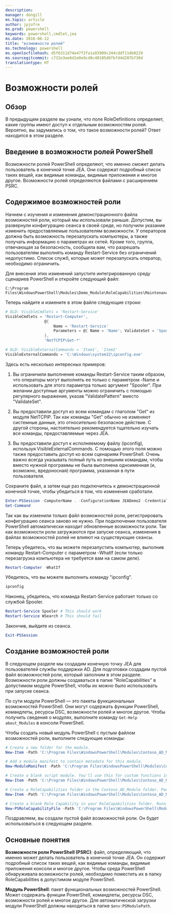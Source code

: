 ```yaml
---
description: 
manager: dongill
ms.topic: article
author: jpjofre
ms.prod: powershell
keywords: powershell,cmdlet,jea
ms.date: 2016-06-22
title: "возможности ролей"
ms.technology: powershell
ms.openlocfilehash: d5f6311d74e47f2fa1a93909c244cddf114b0229
ms.sourcegitcommit: c732e3ee6d2e0e9cd8c40105d6fbfd4d207b730d
translationtype: HT
---
```

# <a name="role-capabilities"></a>Возможности ролей

## <a name="overview"></a>Обзор
В предыдущем разделе вы узнали, что поле RoleDefinitions определяет, какие группы имеют доступ к отдельным возможностям ролей.
Вероятно, вы задумались о том, что такое возможности ролей?
Ответ находится в этом разделе.  

## <a name="introducing-powershell-role-capabilities"></a>Введение в возможности ролей PowerShell
Возможности ролей PowerShell определяют, что именно сможет делать пользователь в конечной точке JEA.
Они содержат подробный список таких вещей, как видимые команды, видимые приложения и многое другое.
Возможности ролей определяются файлами с расширением PSRC.

## <a name="role-capability-contents"></a>Содержимое возможностей роли
Начнем с изучения и изменения демонстрационного файла возможностей роли, который мы использовали раньше.
Допустим, вы развернули конфигурацию сеанса в своей среде, но получили указание изменить предоставляемые пользователям возможности.
У операторов должна быть возможность перезапускать компьютеры, а также получать информацию о параметрах их сетей.
Кроме того, группа, отвечающая за безопасность, сообщила вам, что разрешать пользователям выполнять команду Restart-Service без ограничений недопустимо.
Список служб, которые может перезапускать оператор, необходимо ограничить.

Для внесения этих изменений запустите интегрированную среду сценариев PowerShell и откройте следующий файл:

```
C:\Program Files\WindowsPowerShell\Modules\Demo_Module\RoleCapabilities\Maintenance.psrc
```

Теперь найдите и измените в этом файле следующие строки:

```PowerShell
# OLD: VisibleCmdlets = 'Restart-Service'
VisibleCmdlets = 'Restart-Computer',
                 @{
                     Name = 'Restart-Service'
                     Parameters = @{ Name = 'Name'; ValidateSet = 'Spooler' }
                 },
                 'NetTCPIP\Get-*'

# OLD: VisibleExternalCommands = 'Item1', 'Item2'
VisibleExternalCommands = 'C:\Windows\system32\ipconfig.exe'
```

Здесь есть несколько интересных примеров:

1.  Вы ограничили выполнение команды Restart-Service таким образом, что операторы могут выполнять ее только с параметром -Name и использовать для этого параметра только аргумент "Spooler".
При желании доступные аргументы можно ограничить с помощью регулярного выражения, указав "ValidatePattern" вместо "ValidateSet".

2.  Вы предоставили доступ ко всем командам с глаголом "Get" из модуля NetTCPIP.
Так как команды "Get" обычно не изменяют системные данные, это относительно безопасное действие.
С другой стороны, настоятельно рекомендуется тщательно изучать все команды, предоставляемые через JEA.

3.  Вы предоставили доступ к исполняемому файлу (ipconfig), используя VisibleExternalCommands.
С помощью этого поля можно также предоставить доступ ко всем сценариям PowerShell.
Очень важно всегда указывать полный путь ко внешним командам, чтобы вместо нужной программы не была выполнена одноименная (и, возможно, вредоносная) программа, указанная в пути пользователя.

Сохраните файл, а затем еще раз подключитесь к демонстрационной конечной точке, чтобы убедиться в том, что изменения сработали.

```PowerShell
Enter-PSSession -ComputerName . -ConfigurationName JEADemo2 -Credential $NonAdminCred
Get-Command
```
Так как вы изменили только файл возможностей роли, регистрировать конфигурацию сеанса заново не нужно.
При подключении пользователя PowerShell автоматически находит обновленные возможности роли.
Так как возможности роли загружаются при запуске сеанса, изменения в файлах возможностей ролей не влияют на существующие сеансы.

Теперь убедитесь, что вы можете перезапустить компьютер, выполнив команду Restart-Computer с параметром -WhatIf (если только перезагрузка компьютера не требуется вам на самом деле).

```PowerShell
Restart-Computer -WhatIf
```

Убедитесь, что вы можете выполнить команду "ipconfig".

```PowerShell
ipconfig
```

Наконец, убедитесь, что команда Restart-Service работает только со службой Spooler.

```PowerShell
Restart-Service Spooler # This should work
Restart-Service WSearch # This should fail
```

Закончив, выйдите из сеанса.

```PowerShell
Exit-PSSession
```

## <a name="role-capability-creation"></a>Создание возможностей роли
В следующем разделе мы создадим конечную точку JEA для пользователей службы поддержки AD.
Для подготовки создадим пустой файл возможностей роли, который заполним в этом разделе.
Возможности роли должны создаваться в папке "RoleCapabilities" в допустимом модуле PowerShell, чтобы их можно было использовать при запуске сеанса.

По сути модули PowerShell — это пакеты функциональных возможностей PowerShell.
Они могут содержать функции PowerShell, командлеты, ресурсы DSC, возможности ролей и многое другое.
Чтобы получить сведения о модулях, выполните команду `Get-Help about_Modules` в консоли PowerShell.

Чтобы создать новый модуль PowerShell с пустым файлом возможностей роли, выполните следующие команды:  

```PowerShell
# Create a new folder for the module.
New-Item -Path 'C:\Program Files\WindowsPowerShell\Modules\Contoso_AD_Module' -ItemType Directory

# Add a module manifest to contain metadata for this module.
New-ModuleManifest -Path 'C:\Program Files\WindowsPowerShell\Modules\Contoso_AD_Module\Contoso_AD_Module.psd1' -RootModule Contoso_AD_Module.psm1

# Create a blank script module. You'll use this for custom functions in the next section.
New-Item -Path 'C:\Program Files\WindowsPowerShell\Modules\Contoso_AD_Module\Contoso_AD_Module.psm1' -ItemType File

# Create a RoleCapabilities folder in the Contoso_AD_Module folder. PowerShell expects Role Capabilities to be located in a "RoleCapabilities" folder within a module.
New-Item -Path 'C:\Program Files\WindowsPowerShell\Modules\Contoso_AD_Module\RoleCapabilities' -ItemType Directory

# Create a blank Role Capability in your RoleCapabilities folder. Running this command without any additional parameters just creates a blank template.
New-PSRoleCapabilityFile -Path 'C:\Program Files\WindowsPowerShell\Modules\Contoso_AD_Module\RoleCapabilities\ADHelpDesk.psrc'
```

Поздравляем, вы создали пустой файл возможностей роли.
Он будет использоваться в следующем разделе.

## <a name="key-concepts"></a>Основные понятия
**Возможности роли PowerShell (PSRC)**: файл, определяющий, что именно может делать пользователь в конечной точке JEA.
Он содержит подробный список таких вещей, как видимые команды, видимые приложения консоли и многое другое.
Чтобы среда PowerShell обнаруживала возможности ролей, необходимо поместить их в папку RoleCapabilities в допустимом модуле PowerShell.

**Модуль PowerShell**: пакет функциональных возможностей PowerShell.
Может содержать функции PowerShell, командлеты, ресурсы DSC, возможности ролей и многое другое.
Для автоматической загрузки модули PowerShell должны находиться в папке `$env:PSModulePath`.

